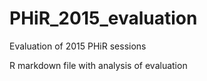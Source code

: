 # PHiR_2015_evaluation
Evaluation of 2015 PHiR sessions

R markdown file with analysis of evaluation

